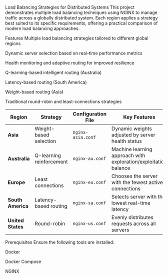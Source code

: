 
Load Balancing Strategies for Distributed Systems
This project demonstrates multiple load balancing techniques using NGINX to manage traffic across a globally distributed system. Each region applies a strategy best suited to its specific requirements, offering a practical comparison of modern load balancing approaches.

Features
Multiple load balancing strategies tailored to different global regions

Dynamic server selection based on real-time performance metrics

Health monitoring and adaptive routing for improved resilience

Q-learning-based intelligent routing (Australia)

Latency-based routing (South America)

Weight-based routing (Asia)

Traditional round-robin and least-connections strategies



| Region            | Strategy                 | Configuration File | Key Features                                                    |
| ----------------- | ------------------------ | ------------------ | --------------------------------------------------------------- |
| **Asia**          | Weight-based selection   | `nginx-asia.conf`  | Dynamic weights adjusted by server health status                |
| **Australia**     | Q-learning reinforcement | `nginx-au.conf`    | Machine learning approach with exploration/exploitation balance |
| **Europe**        | Least connections        | `nginx-eu.conf`    | Chooses the server with the fewest active connections           |
| **South America** | Latency-based routing    | `nginx-sa.conf`    | Selects server with the lowest real-time latency                |
| **United States** | Round-robin              | `nginx-us.conf`    | Evenly distributes requests across all servers                  |


Prerequisites
Ensure the following tools are installed:

Docker

Docker Compose

NGINX
